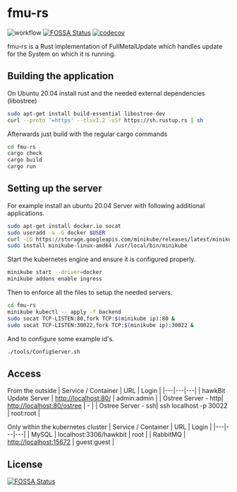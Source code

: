 # fmu-rs

![workflow](https://github.com/avrabe/fmu-rs/actions/workflows/rust.yml/badge.svg)
[![FOSSA Status](https://app.fossa.com/api/projects/git%2Bgithub.com%2Favrabe%2Ffmu-rs.svg?type=shield)](https://app.fossa.com/projects/git%2Bgithub.com%2Favrabe%2Ffmu-rs?ref=badge_shield)
[![codecov](https://codecov.io/gh/avrabe/fmu-rs/branch/main/graph/badge.svg?token=bqz07qp5a3)](https://codecov.io/gh/avrabe/fmu-rs)

fmu-rs is a Rust implementation of FullMetalUpdate which handles update for the System on which it is running.

## Building the application

On Ubuntu 20.04 install rust and the needed external dependencies (libostree)

```bash
sudo apt-get install build-essential libostree-dev 
curl --proto '=https' --tlsv1.2 -sSf https://sh.rustup.rs | sh
```

Afterwards just build with the regular cargo commands

```bash
cd fmu-rs
cargo check
cargo build
cargo run
```

## Setting up the server

For example install an ubuntu 20.04 Server with following additional applications.

```bash
sudo apt-get install docker.io socat 
sudo useradd -a -G docker $USER
curl -LO https://storage.googleapis.com/minikube/releases/latest/minikube-linux-amd64
sudo install minikube-linux-amd64 /usr/local/bin/minikube
```

Start the kubernetes engine and ensure it is configured properly.

```bash
minikube start --driver=docker
minikube addons enable ingress
```

Then to enforce all the files to setup the needed servers.

```bash
cd fmu-rs
minikube kubectl -- apply -f backend
sudo socat TCP-LISTEN:80,fork TCP:$(minikube ip):80 &
sudo socat TCP-LISTEN:30022,fork TCP:$(minikube ip):30022 &
```

And to configure some example id's.

```bash
./tools/ConfigServer.sh
```

## Access

From the outside
| Service / Container | URL | Login |
|---|---|---|
| hawkBit Update Server | [http://localhost:80/](http://localhost:80/) |  admin:admin |
| Ostree Server - http| [http://localhost:80/ostree](http://localhost:80/ostree) | - |
| Ostree Server - ssh| ssh localhost -p 30022 | root:root |

Only within the kubernetes cluster
| Service / Container | URL | Login |
|---|---|---|
| MySQL | localhost:3306/hawkbit | root |
| RabbitMQ | [http://localhost:15672](http://localhost:15672) | guest:guest |

## License

[![FOSSA Status](https://app.fossa.com/api/projects/git%2Bgithub.com%2Favrabe%2Ffmu-rs.svg?type=large)](https://app.fossa.com/projects/git%2Bgithub.com%2Favrabe%2Ffmu-rs?ref=badge_large)
